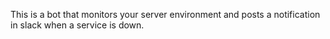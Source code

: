 This is a bot that monitors your server environment and posts a notification in slack when a service is down.
